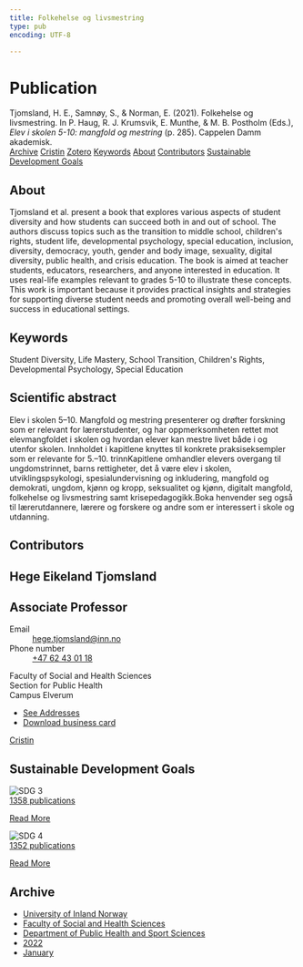```yaml
---
title: Folkehelse og livsmestring
type: pub
encoding: UTF-8

---
```

<h1>Publication</h1>
<article id="csl-bib-container-IFXWCLG7" class="csl-bib-container">
  <div class="csl-bib-body"> <div class="csl-entry">Tjomsland, H. E., Samnøy, S., &#38; Norman, E. (2021). Folkehelse og livsmestring. In P. Haug, R. J. Krumsvik, E. Munthe, &#38; M. B. Postholm (Eds.), <i>Elev i skolen 5-10: mangfold og mestring</i> (p. 285). Cappelen Damm akademisk.</div> </div>
  <div class="csl-bib-buttons">
    <a href="#taxonomy-article-IFXWCLG7" alt="archive" class="csl-bib-button">Archive</a>
    <a href="https://app.cristin.no/results/show.jsf?id=1995665" alt="Cristin" class="csl-bib-button">Cristin</a>
    <a href="http://zotero.org/groups/5881554/items/IFXWCLG7" alt="Zotero" class="csl-bib-button">Zotero</a>
    <a href="#keywords-article-IFXWCLG7" alt="keywords" class="csl-bib-button">Keywords</a>
    <a href="#about-article-IFXWCLG7" alt="about_pub" class="csl-bib-button">About</a>
    <a href="#contributors-article-IFXWCLG7" alt="contributors" class="csl-bib-button">Contributors</a>
    <a href="#sdg-article-IFXWCLG7" alt="sdg" class="csl-bib-button">Sustainable Development Goals</a>
  </div>
  <div id="csl-bib-meta-container-IFXWCLG7"></div>
</article>
<div id="csl-bib-meta-IFXWCLG7" class="csl-bib-meta">
  <article id="about-article-IFXWCLG7" class="about_pub-article">
    <h1>About</h1>
    Tjomsland et al. present a book that explores various aspects of student diversity and how students can succeed both in and out of school. The authors discuss topics such as the transition to middle school, children's rights, student life, developmental psychology, special education, inclusion, diversity, democracy, youth, gender and body image, sexuality, digital diversity, public health, and crisis education. The book is aimed at teacher students, educators, researchers, and anyone interested in education. It uses real-life examples relevant to grades 5-10 to illustrate these concepts. This work is important because it provides practical insights and strategies for supporting diverse student needs and promoting overall well-being and success in educational settings.
  </article>
  <article id="keywords-article-IFXWCLG7" class="keywords-article">
    <h1>Keywords</h1>
    Student Diversity, Life Mastery, School Transition, Children's Rights, Developmental Psychology, Special Education
  </article>
  <article id="abstract-article-IFXWCLG7" class="abstract-article">
    <h1>Scientific abstract</h1>
    Elev i skolen 5–10. Mangfold og mestring presenterer og drøfter forskning som er relevant for lærerstudenter, og har oppmerksomheten rettet mot elevmangfoldet i skolen og hvordan elever kan mestre livet både i og utenfor skolen. Innholdet i kapitlene knyttes til konkrete praksiseksempler som er relevante for 5.–10. trinnKapitlene omhandler elevers overgang til ungdomstrinnet, barns rettigheter, det å være elev i skolen, utviklingspsykologi, spesialundervisning og inkludering, mangfold og demokrati, ungdom, kjønn og kropp, seksualitet og kjønn, digitalt mangfold, folkehelse og livsmestring samt krisepedagogikk.Boka henvender seg også til lærerutdannere, lærere og forskere og andre som er interessert i skole og utdanning.
  </article>
  <article id="contributors-article-IFXWCLG7" class="contributors-article">
    <h1>Contributors</h1>
    <div class="personas"> <div class="vrtx-hinn-person-card"> <div class="photo"> <i class="lar la-user-circle missing-person"></i> </div> <div class="info"> <hgroup><h1>Hege Eikeland Tjomsland</h1> <h2>Associate Professor</h2> </hgroup><dl> <dt>Email</dt> <dd> <a href="mailto:hege.tjomsland@inn.no">hege.tjomsland@inn.no</a> </dd> <dt>Phone number</dt> <dd><a href="tel:+4762430118"> +47 62 43 01 18 </a></dd> </dl> <p> Faculty of Social and Health Sciences<br> Section for Public Health<br> Campus Elverum </p> <ul class="vrtx-hinn-links"> <li><a href="https://www.inn.no/english/find-an-employee/hege-tjomsland.html#vrtx-hinn-addresses">See Addresses</a></li> <li><a href="https://www.inn.no/english/find-an-employee/hege-tjomsland.html?vrtx=vcf">Download business card</a></li> </ul> </div> </div> <a href="https://app.cristin.no/persons/show.jsf?id=47214" alt="Cristin URL" class="personas-cristin">Cristin</a> </div>
  </article>
  <article id="sdg-article-IFXWCLG7" class="sdg-article">
    <h1>Sustainable Development Goals</h1>
    <div class="sdg-container"><div id="sdg3" class="sdg">
        <img src="{{< params subfolder >}}images/sdg/sdg03_en.png" class="image" alt="SDG 3">
        <div class="sdg-overlay">
          <a href="/en/archive/?key=?sdg=3#archive" class="sdg-publication-count"><span>1358</span> publications</a>
          <p><a href="https://sdgs.un.org/goals/goal3" class="sdg-read-more">Read More</a></p>
        </div>
      </div> <div id="sdg4" class="sdg">
        <img src="{{< params subfolder >}}images/sdg/sdg04_en.png" class="image" alt="SDG 4">
        <div class="sdg-overlay">
          <a href="/en/archive/?key=?sdg=4#archive" class="sdg-publication-count"><span>1352</span> publications</a>
          <p><a href="https://sdgs.un.org/goals/goal4" class="sdg-read-more">Read More</a></p>
        </div>
      </div></div>
  </article>
  <article id="taxonomy-article-IFXWCLG7" class="taxonomy-article">
    <h1>Archive</h1>
    <ul>
      <li>
        <a href="/en/archive/?key=3DCRN523">University of Inland Norway</a>
      </li>
      <li>
        <a href="/en/archive/?key=IDKFS3MX">Faculty of Social and Health Sciences</a>
      </li>
      <li>
        <a href="/en/archive/?key=FJXE3Z8X">Department of Public Health and Sport Sciences</a>
      </li>
      <li>
        <a href="/en/archive/?key=P2L6JC54">2022</a>
      </li>
      <li>
        <a href="/en/archive/?key=7FAUTELE">January</a>
      </li>
    </ul>
  </article>
</div>
